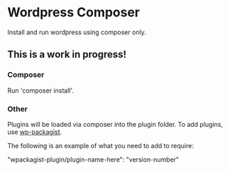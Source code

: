 # Wordpress Composer

Install and run wordpress using composer only.

## **This is a work in progress!**

### Composer

Run 'composer install'.

### Other

Plugins will be loaded via composer into the plugin folder. To add plugins, use <a href="http://wpackagist.org/" target="_blank">wp-packagist</a>.

The following is an example of what you need to add to require:

"wpackagist-plugin/plugin-name-here": "version-number"